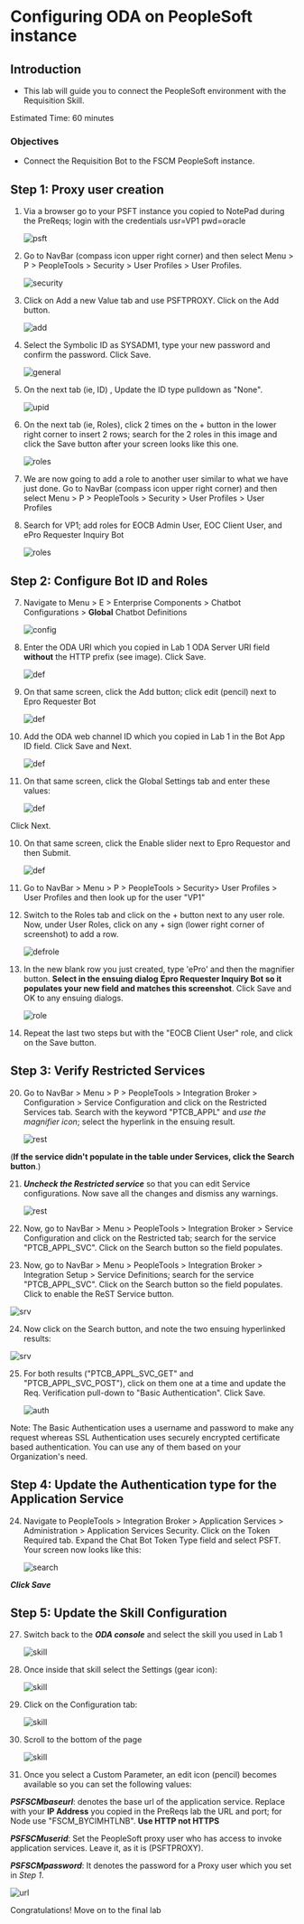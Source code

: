 # Configuring ODA on PeopleSoft instance 

## Introduction

- This lab will guide you to connect the PeopleSoft environment with the Requisition Skill.

Estimated Time: 60 minutes

### Objectives

- Connect the Requisition Bot to the FSCM PeopleSoft instance.

## **Step 1:** Proxy user creation

1. Via a browser go to your PSFT instance you copied to NotePad during the PreReqs; login with the credentials 
 		usr=VP1 pwd=oracle

    ![psft](images/psft.png " ")

2. Go to NavBar (compass icon upper right corner) and then select Menu > P > PeopleTools > Security > User Profiles > User Profiles.

    ![security](images/security.png " ")

3.  Click on Add a new Value tab and use PSFTPROXY. Click on the Add button.

    ![add](images/addpsftproxy.png " ")

4. Select the Symbolic ID as SYSADM1, type your new password and confirm the password. Click Save.

   ![general](images/upgeneral.png " ")

5.  On the next tab (ie, ID)	, Update the ID type pulldown as "None". 

    ![upid](images/upid.png " ")


6.  On the next tab (ie, Roles), click 2 times on the + button in the lower right corner to insert 2 rows; search for the 2 roles in this image and click the Save button after your screen looks like this one.

    ![roles](images/uproles.png " ")
    
7. We are now going to add a role to another user similar to what we have just done. Go to NavBar (compass icon upper right corner) and then select Menu > P > PeopleTools > Security > User Profiles > User Profiles

8. Search for VP1; add roles for EOCB Admin User, EOC Client User, and ePro Requester Inquiry Bot

    ![roles](images/uproles2.png " ")


## **Step 2:** Configure Bot ID and Roles

7.  Navigate to Menu > E > Enterprise Components > Chatbot Configurations > **Global** Chatbot Definitions

    ![config](images/chatconfig.png " ")

8.  Enter the ODA URI which you copied in Lab 1 ODA Server URI field **without** the HTTP prefix (see image). Click Save.

    ![def](images/botdef.png " ")
    
9. On that same screen, click the Add button; click edit (pencil) next to Epro Requester Bot

    ![def](images/botdef1.png " ")

10. Add the ODA web channel ID which you copied in Lab 1 in the Bot App ID field. Click Save and Next.

    ![def](images/botdef2.png " ")

9. On that same screen, click the Global Settings tab and enter these values:

    ![def](images/botdef3.png " ")

 Click Next.

10. On that same screen, click the Enable slider next to Epro Requestor and then Submit.

    ![def](images/botdef4.png " ")


18. Go to NavBar > Menu > P > PeopleTools > Security> User Profiles > User Profiles and then look up for the user "VP1"

19. Switch to the Roles tab and click on the + button next to any user role. Now, under User Roles, click on any + sign (lower right corner of screenshot) to add a row.

    ![defrole](images/addRole.png " ")
    
19. In the new blank row you just created, type 'ePro' and then the magnifier button. **Select in the ensuing dialog** **Epro Requester Inquiry Bot so it populates your new field and matches this screenshot**. Click Save and OK to any ensuing dialogs.

    ![role](images/addRole2.png " ")

20. Repeat the last two steps but with the "EOCB Client User" role, and click on the Save button.


## **Step 3:** Verify Restricted Services 

20. Go to NavBar > Menu > P > PeopleTools > Integration Broker > Configuration > Service Configuration and click on the Restricted Services tab. Search with the keyword "PTCB_APPL" and *use the magnifier icon*; select the hyperlink in the ensuing result.
	
     ![rest](images/restricted.png " ")
     
 (**If the service didn't populate in the table under Services, click the Search button**.)

21. ***Uncheck the Restricted service*** so that you can edit Service configurations. Now save all the changes and dismiss any warnings.

     ![rest](images/restricted2.png " ")

22. Now, go to NavBar > Menu > PeopleTools > Integration Broker > Service Configuration and click on the Restricted tab; search for the service "PTCB\_APPL\_SVC". Click on the Search button so the field populates.

23. Now, go to NavBar > Menu > PeopleTools > Integration Broker > Integration Setup > Service Definitions; search for the service "PTCB\_APPL\_SVC". Click on the Search button so the field populates. Click to enable the ReST Service button.

   ![srv](images/srv.png " ")

24. Now click on the Search button, and note the two ensuing hyperlinked results:

   ![srv](images/srv1.png " ")


25. For both results ("PTCB\_APPL\_SVC\_GET" and "PTCB\_APPL\_SVC\_POST"), click on them one at a time and update the Req. Verification  pull-down to "Basic Authentication". Click Save.

    ![auth](images/reqauth.png " ")

 Note: The Basic Authentication uses a username and password to make any request whereas SSL Authentication uses securely encrypted certificate based authentication. You can use any of them based on your Organization's need.

## **Step 4:** Update the Authentication type for the Application Service

24. Navigate to PeopleTools > Integration Broker > Application Services >  Administration > Application Services Security. Click on the Token Required tab. Expand the Chat Bot Token Type field and select PSFT. Your screen now looks like this:

     ![search](images/search.png " ")

***Click Save***


## **Step 5:** Update the Skill Configuration

27. Switch back to the ***ODA console*** and select the skill you used in Lab 1

    ![skill](images/skill1.png " ")

28. Once inside that skill select the Settings (gear icon):

    ![skill](images/skill2.png " ")
    
29. Click on the Configuration tab:

    ![skill](images/skill3.png " ")
    
30. Scroll to the bottom of the page

    ![skill](images/skill4.png " ")


31. Once you select a Custom Parameter, an edit icon (pencil) becomes available so you can set the following values:

***PSFSCMbaseurl***: denotes the base url of the application service. Replace with your **IP Address** you copied in the PreReqs lab the URL and port; for Node use "FSCM_BYCIMHTLNB". **Use HTTP not HTTPS**
            
***PSFSCMuserid***: Set the PeopleSoft proxy user who has access to invoke application services. Leave it, as it is (PSFTPROXY).

***PSFSCMpassword***: It denotes the password for a Proxy user which you set in *Step 1*. 

   ![url](images/FSCUMRL.png " ")

    
Congratulations! Move on to the final lab
